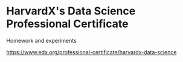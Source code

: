 # HarvardX's Data Science Professional Certificate

Homework and experiments

https://www.edx.org/professional-certificate/harvardx-data-science